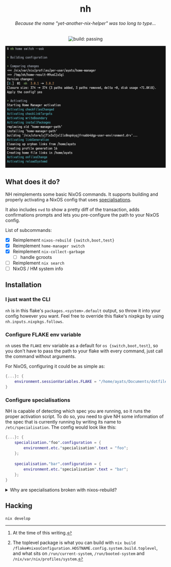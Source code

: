 <h1 align="center">nh</h1>

<h6 align="center">Because the name "yet-another-nix-helper" was too long to type...</h1>

<p align="center">
  <img
    alt="build: passing"
    src="https://img.shields.io/github/workflow/status/viperML/nh/build"
  >
  </a>
</p>

![screenshot](./.github/screenshot.png)

## What does it do?

NH reimplements some basic NixOS commands. It supports building and properly activating a NixOS config that uses [specialisations](https://search.nixos.org/options?channel=unstable&show=specialisation).

It also includes `nvd` to show a pretty diff of the transaction, adds confirmations prompts and lets you pre-configure the path to your NixOS config.

List of subcommands:

- [x] Reimplement `nixos-rebuild {switch,boot,test}`
- [x] Reimplement `home-manager switch`
- [x] Reimplement `nix-collect-garbage`
  - [ ] handle gcroots
- [ ] Reimplement `nix search`
- [ ] NixOS / HM system info

## Installation

### I just want the CLI

`nh` is in this flake's `packages.<system>.default` output, so throw it into your config however you want. Feel free to override this flake's nixpkgs by using `nh.inputs.nixpkgs.follows`.

### Configure FLAKE env variable

`nh` uses the `FLAKE` env variable as a default for `os {switch,boot,test}`, so you don't have to pass the path to your flake with every command, just call the command without arguments.

For NixOS, configuring it could be as simple as:

```nix
{...}: {
    environment.sessionVariables.FLAKE = "/home/ayats/Documents/dotfiles";
}
```

### Configure specialisations

NH is capable of detecting which spec you are running, so it runs the proper activation script.
To do so, you need to give NH some information of the spec that is currently running by writing its name to `/etc/specialisation`. The config would look like this:

```nix
{...}: {
    specialisation."foo".configuration = {
        environment.etc."specialisation".text = "foo";
    };

    specialisation."bar".configuration = {
        environment.etc."specialisation".text = "bar";
    };
}
```

<details>
<summary>Why are specialisations broken with nixos-rebuild?</summary>

To understand why `nixos-rebuild` doesn't work[^1], we must know that it is just a shell wrapper around a more fundamental script from NixOS: `<toplevel package>/bin/switch-to-configuration`[^2].

This scripts has 2 possible commands: `boot` and `test`. What `nixos-rebuild` and `nh` do is basically building the toplevel pkg, and running `switch-to-configuration`. For `switch`, we run `test+boot` one after the other.

So, with specialisation, this changes. Specs create "another toplevel" under `<toplevel>/specialisation/<spec toplevel>`, with its own `/bin/switch-to-configuration`. Which one should we run?

- For `test`: `<toplevel>/specialisation/<spec>/bin/switch-to-configuration test`
- For `boot`: `<toplevel>/bin/switch-to-configuration boot`

We must run the namespaced one for `test`, and the root one for `boot`. Which is what `nixos-rebuild` doesn't do properly.


</details>

## Hacking

`nix develop`

[^1]: At the time of this writing.

[^2]: The toplevel package is what you can build with `nix build /flake#nixosConfiguration.HOSTNAME.config.system.build.toplevel`, and what sits on `/run/current-system`, `/run/booted-system` and `/nix/var/nix/profiles/system`.
